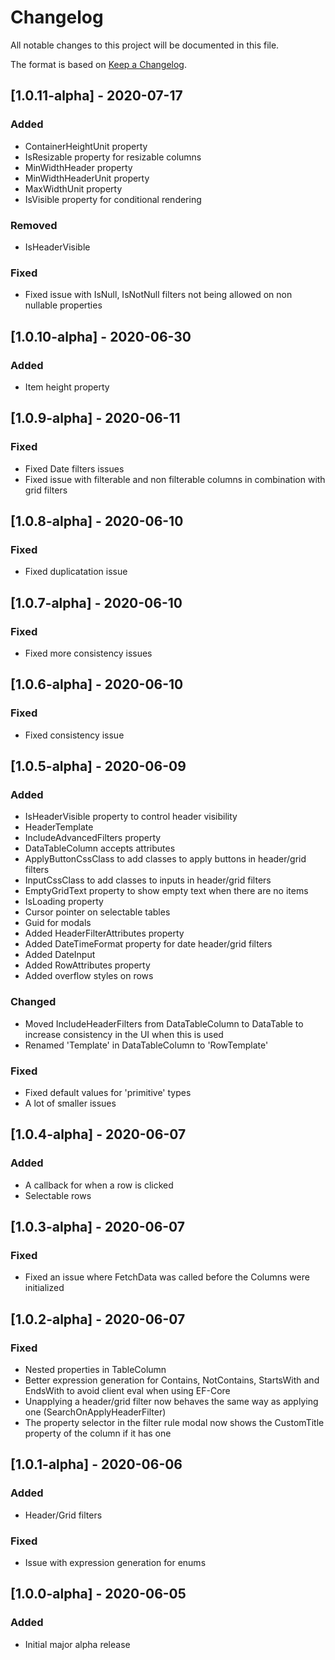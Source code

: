 # Changelog
All notable changes to this project will be documented in this file.

The format is based on [Keep a Changelog](https://keepachangelog.com/en/1.0.0/).

## [1.0.11-alpha] - 2020-07-17
### Added
- ContainerHeightUnit property 
- IsResizable property for resizable columns
- MinWidthHeader property 
- MinWidthHeaderUnit property
- MaxWidthUnit property
- IsVisible property for conditional rendering 

### Removed
- IsHeaderVisible 

### Fixed
- Fixed issue with IsNull, IsNotNull filters not being allowed on non nullable properties

## [1.0.10-alpha] - 2020-06-30
### Added
- Item height property

## [1.0.9-alpha] - 2020-06-11
### Fixed
- Fixed Date filters issues
- Fixed issue with filterable and non filterable columns in combination with grid filters 

## [1.0.8-alpha] - 2020-06-10
### Fixed
- Fixed duplicatation issue

## [1.0.7-alpha] - 2020-06-10
### Fixed
- Fixed more consistency issues

## [1.0.6-alpha] - 2020-06-10
### Fixed
- Fixed consistency issue

## [1.0.5-alpha] - 2020-06-09
### Added
- IsHeaderVisible property to control header visibility
- HeaderTemplate
- IncludeAdvancedFilters property
- DataTableColumn accepts attributes
- ApplyButtonCssClass to add classes to apply buttons in  header/grid filters
- InputCssClass to add classes to inputs in header/grid filters
- EmptyGridText property to show empty text when there are no items
- IsLoading property
- Cursor pointer on selectable tables
- Guid for modals
- Added HeaderFilterAttributes property
- Added DateTimeFormat property for date header/grid filters
- Added DateInput
- Added RowAttributes property
- Added overflow styles on rows

### Changed
- Moved IncludeHeaderFilters from DataTableColumn to DataTable
to increase consistency in the UI when this is used
- Renamed 'Template' in DataTableColumn to 'RowTemplate'

### Fixed
- Fixed default values for 'primitive' types
- A lot of smaller issues

## [1.0.4-alpha] - 2020-06-07
### Added
- A callback for when a row is clicked
- Selectable rows

## [1.0.3-alpha] - 2020-06-07
### Fixed
- Fixed an issue where FetchData was called before the Columns were initialized

## [1.0.2-alpha] - 2020-06-07
### Fixed
- Nested properties in TableColumn 
- Better expression generation for Contains, NotContains, StartsWith and EndsWith to avoid client eval when using EF-Core
- Unapplying a header/grid filter now behaves the same way as applying one (SearchOnApplyHeaderFilter)
- The property selector in the filter rule modal now shows the CustomTitle property of the column if it has one

## [1.0.1-alpha] - 2020-06-06
### Added
- Header/Grid filters

### Fixed
- Issue with expression generation for enums

## [1.0.0-alpha] - 2020-06-05
### Added
- Initial major alpha release
